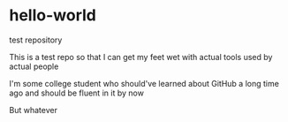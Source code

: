 # hello-world
test repository

This is a test repo so that I can get my feet wet with actual tools used by actual people

I'm some college student who should've learned about GitHub a long time ago and should be fluent in it by now

But whatever
